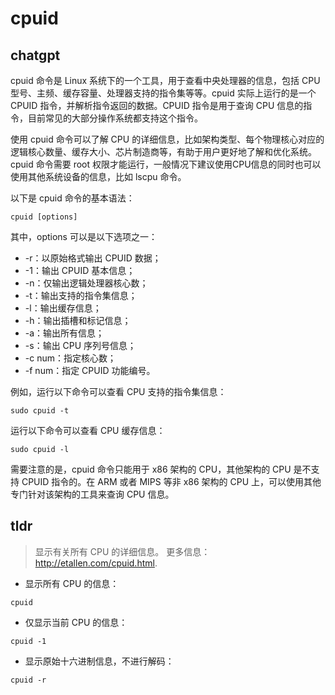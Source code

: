 # cpuid 
## chatgpt 
cpuid 命令是 Linux 系统下的一个工具，用于查看中央处理器的信息，包括 CPU 型号、主频、缓存容量、处理器支持的指令集等等。cpuid 实际上运行的是一个 CPUID 指令，并解析指令返回的数据。CPUID 指令是用于查询 CPU 信息的指令，目前常见的大部分操作系统都支持这个指令。

使用 cpuid 命令可以了解 CPU 的详细信息，比如架构类型、每个物理核心对应的逻辑核心数量、缓存大小、芯片制造商等，有助于用户更好地了解和优化系统。cpuid 命令需要 root 权限才能运行，一般情况下建议使用CPU信息的同时也可以使用其他系统设备的信息，比如 lscpu 命令。

以下是 cpuid 命令的基本语法：
```
cpuid [options]
```

其中，options 可以是以下选项之一：

- -r：以原始格式输出 CPUID 数据；
- -1：输出 CPUID 基本信息；
- -n：仅输出逻辑处理器核心数；
- -t：输出支持的指令集信息；
- -l：输出缓存信息；
- -h：输出插槽和标记信息；
- -a：输出所有信息；
- -s：输出 CPU 序列号信息；
- -c num：指定核心数；
- -f num：指定 CPUID 功能编号。

例如，运行以下命令可以查看 CPU 支持的指令集信息：
```
sudo cpuid -t
``` 
运行以下命令可以查看 CPU 缓存信息：
```
sudo cpuid -l
```
需要注意的是，cpuid 命令只能用于 x86 架构的 CPU，其他架构的 CPU 是不支持 CPUID 指令的。在 ARM 或者 MIPS 等非 x86 架构的 CPU 上，可以使用其他专门针对该架构的工具来查询 CPU 信息。 

## tldr 
 
> 显示有关所有 CPU 的详细信息。
> 更多信息：<http://etallen.com/cpuid.html>.

- 显示所有 CPU 的信息：

`cpuid`

- 仅显示当前 CPU 的信息：

`cpuid -1`

- 显示原始十六进制信息，不进行解码：

`cpuid -r`
